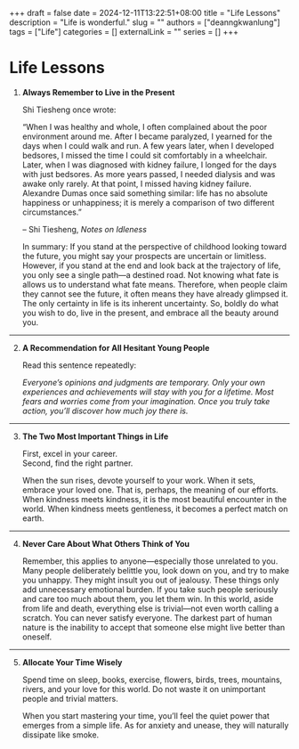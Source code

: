 +++ 
draft = false
date = 2024-12-11T13:22:51+08:00
title = "Life Lessons"
description = "Life is wonderful."
slug = ""
authors = ["deanngkwanlung"]
tags = ["Life"]
categories = []
externalLink = ""
series = []
+++

# Life Lessons

1. **Always Remember to Live in the Present**

   Shi Tiesheng once wrote:

   “When I was healthy and whole, I often complained about the poor environment around me. After I became paralyzed, I yearned for the days when I could walk and run. A few years later, when I developed bedsores, I missed the time I could sit comfortably in a wheelchair. Later, when I was diagnosed with kidney failure, I longed for the days with just bedsores. As more years passed, I needed dialysis and was awake only rarely. At that point, I missed having kidney failure. Alexandre Dumas once said something similar: life has no absolute happiness or unhappiness; it is merely a comparison of two different circumstances.”

   – Shi Tiesheng, *Notes on Idleness*

   In summary: If you stand at the perspective of childhood looking toward the future, you might say your prospects are uncertain or limitless. However, if you stand at the end and look back at the trajectory of life, you only see a single path—a destined road. Not knowing what fate is allows us to understand what fate means. Therefore, when people claim they cannot see the future, it often means they have already glimpsed it. The only certainty in life is its inherent uncertainty. So, boldly do what you wish to do, live in the present, and embrace all the beauty around you.

---

2. **A Recommendation for All Hesitant Young People**

   Read this sentence repeatedly:

   *Everyone’s opinions and judgments are temporary. Only your own experiences and achievements will stay with you for a lifetime. Most fears and worries come from your imagination. Once you truly take action, you’ll discover how much joy there is.*

---

3. **The Two Most Important Things in Life**

   First, excel in your career.  
   Second, find the right partner.

   When the sun rises, devote yourself to your work. When it sets, embrace your loved one. That is, perhaps, the meaning of our efforts. When kindness meets kindness, it is the most beautiful encounter in the world. When kindness meets gentleness, it becomes a perfect match on earth.

---

4. **Never Care About What Others Think of You**

   Remember, this applies to anyone—especially those unrelated to you. Many people deliberately belittle you, look down on you, and try to make you unhappy. They might insult you out of jealousy. These things only add unnecessary emotional burden. If you take such people seriously and care too much about them, you let them win. In this world, aside from life and death, everything else is trivial—not even worth calling a scratch. You can never satisfy everyone. The darkest part of human nature is the inability to accept that someone else might live better than oneself.

---

5. **Allocate Your Time Wisely**

   Spend time on sleep, books, exercise, flowers, birds, trees, mountains, rivers, and your love for this world. Do not waste it on unimportant people and trivial matters.

   When you start mastering your time, you’ll feel the quiet power that emerges from a simple life. As for anxiety and unease, they will naturally dissipate like smoke.

